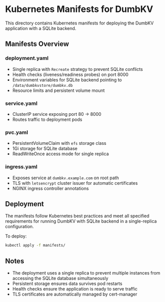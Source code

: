 # Kubernetes Manifests for DumbKV

This directory contains Kubernetes manifests for deploying the DumbKV application with a SQLite backend.

## Manifests Overview

### deployment.yaml
- Single replica with `Recreate` strategy to prevent SQLite conflicts
- Health checks (liveness/readiness probes) on port 8000
- Environment variables for SQLite backend pointing to `/data/dumbkvstore/dumbkv.db`
- Resource limits and persistent volume mount

### service.yaml
- ClusterIP service exposing port 80 → 8000
- Routes traffic to deployment pods

### pvc.yaml
- PersistentVolumeClaim with `efs` storage class
- 1Gi storage for SQLite database
- ReadWriteOnce access mode for single replica

### ingress.yaml
- Exposes service at `dumbkv.example.com` on root path
- TLS with `letsencrypt` cluster issuer for automatic certificates
- NGINX ingress controller annotations

## Deployment

The manifests follow Kubernetes best practices and meet all specified requirements for running DumbKV with SQLite backend in a single-replica configuration.

To deploy:
```bash
kubectl apply -f manifests/
```

## Notes

- The deployment uses a single replica to prevent multiple instances from accessing the SQLite database simultaneously
- Persistent storage ensures data survives pod restarts
- Health checks ensure the application is ready to serve traffic
- TLS certificates are automatically managed by cert-manager
